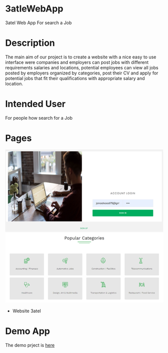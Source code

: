 # 3atleWebApp
3atel Web App For search a Job
# Description
The main aim of our project is to create a website with a nice easy to use interface were
companies and employers can post jobs with different requirements salaries and locations,
potential employees can view all jobs posted by employers organized by categories, post their
CV and apply for potential jobs that fit their qualifications with appropriate salary and location.
# Intended User 
For people how  search for a Job
# Pages

![login you can sign as a company or candidate.](https://github.com/AhmadMaree/3atleWebApp/blob/master/3atl1.PNG)
![login you can sign as a company or candidate.](https://github.com/AhmadMaree/3atleWebApp/blob/master/3atel5.PNG)



- Website 3atel

# Demo App
The demo prject is [here](https://drive.google.com/file/d/1z58kKQc5-YWL8Dn6c5ZXZ_I9TOnTbkP-/view?usp=sharing)
